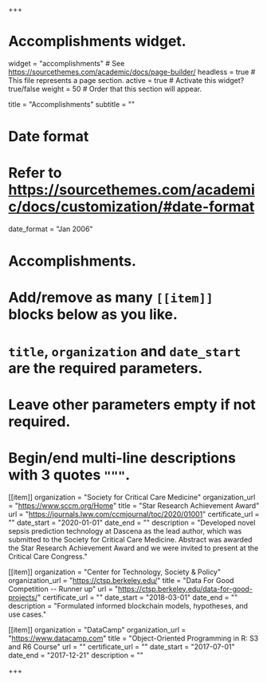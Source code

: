 +++
# Accomplishments widget.
widget = "accomplishments"  # See https://sourcethemes.com/academic/docs/page-builder/
headless = true  # This file represents a page section.
active = true  # Activate this widget? true/false
weight = 50  # Order that this section will appear.

title = "Accomplish&shy;ments"
subtitle = ""

# Date format
#   Refer to https://sourcethemes.com/academic/docs/customization/#date-format
date_format = "Jan 2006"

# Accomplishments.
#   Add/remove as many `[[item]]` blocks below as you like.
#   `title`, `organization` and `date_start` are the required parameters.
#   Leave other parameters empty if not required.
#   Begin/end multi-line descriptions with 3 quotes `"""`.

[[item]]
  organization = "Society for Critical Care Medicine"
  organization_url = "https://www.sccm.org/Home"
  title = "Star Research Achievement Award"
  url = "https://journals.lww.com/ccmjournal/toc/2020/01001"
  certificate_url = ""
  date_start = "2020-01-01"
  date_end = ""
  description = "Developed novel sepsis prediction technology at Dascena as the lead author, which was submitted to the Society for Critical Care Medicine. Abstract was awarded the Star Research Achievement Award and we were invited to present at the Critical Care Congress."

[[item]]
  organization = "Center for Technology, Society & Policy"
  organization_url = "https://ctsp.berkeley.edu/"
  title = "Data For Good Competition -- Runner up"
  url = "https://ctsp.berkeley.edu/data-for-good-projects/"
  certificate_url = ""
  date_start = "2018-03-01"
  date_end = ""
  description = "Formulated informed blockchain models, hypotheses, and use cases."
  
[[item]]
  organization = "DataCamp"
  organization_url = "https://www.datacamp.com"
  title = "Object-Oriented Programming in R: S3 and R6 Course"
  url = ""
  certificate_url = ""
  date_start = "2017-07-01"
  date_end = "2017-12-21"
  description = ""

+++
